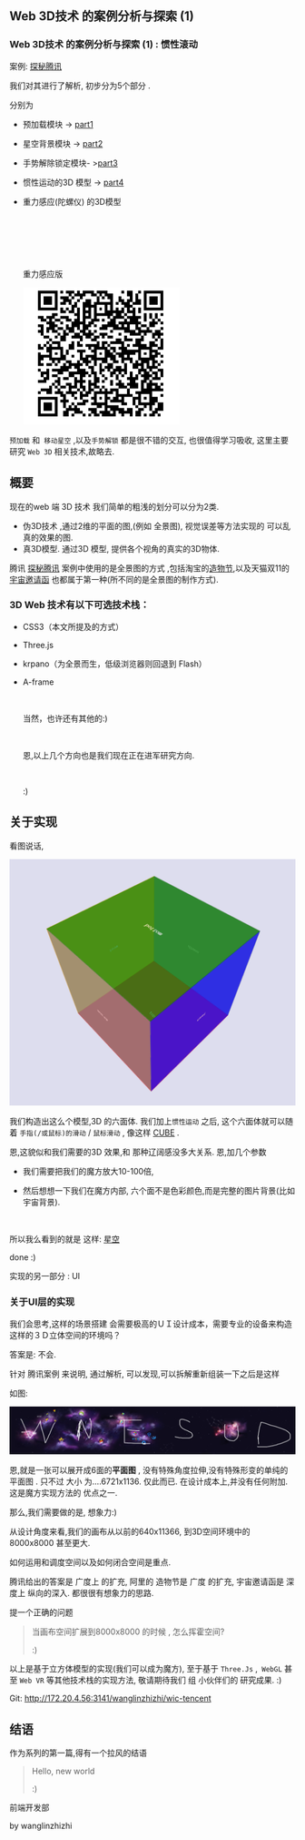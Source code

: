 ## Web 3D技术 的案例分析与探索 (1)



### Web 3D技术 的案例分析与探索 (1) : 惯性滚动 



案例:  [探秘腾讯](http://admin.bitauto.com/EditorTest/wanglin/wic-tencent/finial/)



我们对其进行了解析, 初步分为5个部分 .

分别为 

- 预加载模块 -> [part1](http://admin.bitauto.com/EditorTest/wanglin/wic-tencent/part1-imgolad/part1.html)

- 星空背景模块 -> [part2](http://admin.bitauto.com/EditorTest/wanglin/wic-tencent/part2/part2.html)

- 手势解除锁定模块- >[part3](http://admin.bitauto.com/EditorTest/wanglin/wic-tencent/part3/part3.html) 

- 惯性运动的3D 模型 -> [part4](http://admin.bitauto.com/EditorTest/wanglin/wic-tencent/part5/fake/index.html)

- 重力感应(陀螺仪) 的3D模型  

  ​

  ​

  ​

  重力感应版

  ![](readme/QR.png)












`预加载` 和` 移动星空`  ,以及`手势解锁` 都是很不错的交互, 也很值得学习吸收, 这里主要研究 `Web 3D`  相关技术,故略去.









## 概要

现在的web 端 3D 技术 我们简单的粗浅的划分可以分为2类.

- 伪3D技术 ,通过2维的平面的图,(例如 全景图), 视觉误差等方法实现的 可以乱真的效果的图.
- 真3D模型. 通过3D 模型, 提供各个视角的真实的3D物体.




腾讯  [探秘腾讯](http://admin.bitauto.com/EditorTest/wanglin/wic-tencent/finial/)  案例中使用的是全景图的方式 ,包括淘宝的[造物节](),以及天猫双11的 [宇宙邀请函](http://invite.jeejoy.com/index.html) 也都属于第一种(所不同的是全景图的制作方式). 



 




###  3D Web 技术有以下可选技术栈：

- CSS3（本文所提及的方式）

- Three.js 

- krpano（为全景而生，低级浏览器则回退到 Flash）

- A-frame

  ​

  当然，也许还有其他的:)

  ​

  恩,以上几个方向也是我们现在正在进军研究方向.

  ​

  :)




##  关于实现



看图说话, 

![](readme/cube.png)





我们构造出这么个模型,3D 的六面体. 我们加上`惯性运动` 之后, 这个六面体就可以随着 `手指(/或鼠标)的滑动`  / `鼠标滑动` , 像这样 [CUBE](http://admin.bitauto.com/EditorTest/wanglin/wic-tencent/part5/fake/index.html)  . 



恩,这貌似和我们需要的3D 效果,和 那种辽阔感没多大关系.  恩,加几个参数

- 我们需要把我们的魔方放大10-100倍,

- 然后想想一下我们在魔方内部, 六个面不是色彩颜色,而是完整的图片背景(比如宇宙背景).

  ​



所以我么看到的就是 这样: [星空](http://admin.bitauto.com/EditorTest/wanglin/wic-tencent/part4/)



done :)



实现的另一部分 : UI 



 ### 关于UI层的实现

 我们会思考,这样的场景搭建 会需要极高的ＵＩ设计成本，需要专业的设备来构造这样的３Ｄ立体空间的环境吗？ 



答案是: 不会.





针对 腾讯案例 来说明, 通过解析, 可以发现,可以拆解重新组装一下之后是这样



如图:

![](readme/xingkong.jpg)



恩,就是一张可以展开成6面的**平面图** ,  没有特殊角度拉伸,没有特殊形变的单纯的平面图 .  只不过 大小 为....6721x1136. 仅此而已. 在设计成本上,并没有任何附加. 这是魔方实现方法的 优点之一.



那么,我们需要做的是, 想象力:)

从设计角度来看,我们的画布从以前的640x11366, 到3D空间环境中的 8000x8000 甚至更大.

 如何运用和调度空间以及如何闭合空间是重点. 

腾讯给出的答案是 广度上 的扩充, 阿里的 造物节是 广度 的扩充, 宇宙邀请函是 深度上 纵向的深入. 都很很有想象力的思路. 



提一个正确的问题 

> 当画布空间扩展到8000x8000 的时候 , 怎么挥霍空间?
>
> :)





以上是基于立方体模型的实现(我们可以成为魔方),  至于基于 `Three.Js` ,` WebGL`  甚至 `Web VR` 等其他技术栈的实现方法, 敬请期待我们 组 小伙伴们的 研究成果.  :)



Git: http://172.20.4.56:3141/wanglinzhizhi/wic-tencent





















































## 结语

作为系列的第一篇,得有一个拉风的结语





> Hello, new world
>
> :)
















前端开发部 

by wanglinzhizhi



